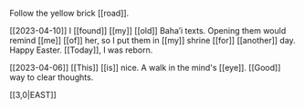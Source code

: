 
Follow the yellow brick [[road]].

[[2023-04-10]]
I [[found]] [[my]] [[old]] Baha’i texts. 
Opening them would remind [[me]] [[of]] her, 
so I put them in [[my]] shrine [[for]] [[another]] day.
Happy Easter. [[Today]], I was reborn.

[[2023-04-06]]
[[This]] [[is]] nice. A walk in the mind's [[eye]].
[[Good]] way to clear thoughts.

[[3,0|EAST]] 